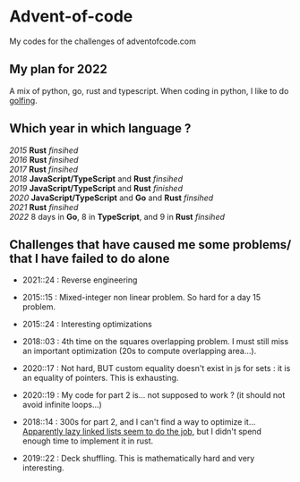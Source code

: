 # Advent-of-code

My codes for the challenges of adventofcode.com

## My plan for 2022

A mix of python, go, rust and typescript.
When coding in python, I like to do [golfing](https://fr.wikipedia.org/wiki/Code_golf).

## Which year in which language ?

*2015* **Rust** *finsihed*\
*2016* **Rust** *finsihed*\
*2017* **Rust** *finsihed*\
*2018* **JavaScript/TypeScript** and **Rust** *finsihed*\
*2019* **JavaScript/TypeScript** and **Rust** *finished*\
*2020* **JavaScript/TypeScript** and **Go** and **Rust** *finsihed*\
*2021* **Rust** *finsihed*\
*2022* 8 days in **Go**, 8 in **TypeScript**, and 9 in **Rust** *finsihed*

## Challenges that have caused me some problems/ that I have failed to do alone

* 2021::24 : Reverse engineering

* 2015::15 : Mixed-integer non linear problem. So hard for a day 15 problem.

* 2015::24 : Interesting optimizations

* 2018::03 : 4th time on the squares overlapping problem. I must still miss an important optimization (20s to compute overlapping area...).

* 2020::17 : Not hard, BUT custom equality doesn't exist in js for sets : it is an equality of pointers. This is exhausting.

* 2020::19 : My code for part 2 is... not supposed to work ? (it should not avoid infinite loops...)

* 2018::14 : 300s for part 2, and I can't find a way to optimize it... [Apparently lazy linked lists seem to do the job](https://www.reddit.com/r/adventofcode/comments/a61ojp/comment/ebr5c0q/?utm_source=share&utm_medium=web2x&context=3), but I didn't spend enough time to implement it in rust.

* 2019::22 : Deck shuffling. This is mathematically hard and very interesting.

